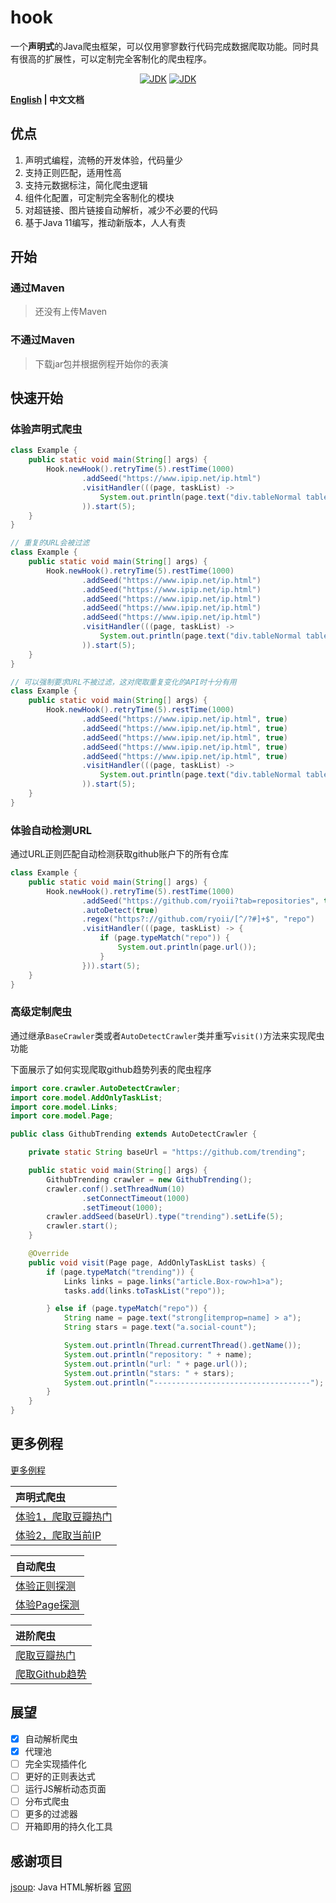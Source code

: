 # hook
一个**声明式**的Java爬虫框架，可以仅用寥寥数行代码完成数据爬取功能。同时具有很高的扩展性，可以定制完全客制化的爬虫程序。

<p align="center">
<a href="#"><img alt="JDK" src="https://img.shields.io/badge/JDK-11+-yellow.svg"/></a>
<a href="https://github.com/ryoii/hook/blob/master/LICENSE"><img alt="JDK" src="https://img.shields.io/badge/LICENSE-MIT+-lightgrey.svg"/></a>
<p>

**[English](https://github.com/ryoii/hook/blob/master/README.md) | 中文文档**

## 优点

1. 声明式编程，流畅的开发体验，代码量少
2. 支持正则匹配，适用性高
3. 支持元数据标注，简化爬虫逻辑
4. 组件化配置，可定制完全客制化的模块
5. 对超链接、图片链接自动解析，减少不必要的代码
6. 基于Java 11编写，推动新版本，人人有责

## 开始

### 通过Maven

> 还没有上传Maven

### 不通过Maven

> 下载jar包并根据例程开始你的表演

## 快速开始

### 体验声明式爬虫

```java
class Example {
    public static void main(String[] args) {
        Hook.newHook().retryTime(5).restTime(1000)
                .addSeed("https://www.ipip.net/ip.html")
                .visitHandler(((page, taskList) -> 
                    System.out.println(page.text("div.tableNormal table a"))
                )).start(5);
    }
}

// 重复的URL会被过滤
class Example {
    public static void main(String[] args) {
        Hook.newHook().retryTime(5).restTime(1000)
                .addSeed("https://www.ipip.net/ip.html")
                .addSeed("https://www.ipip.net/ip.html")
                .addSeed("https://www.ipip.net/ip.html")
                .addSeed("https://www.ipip.net/ip.html")
                .addSeed("https://www.ipip.net/ip.html")
                .visitHandler(((page, taskList) -> 
                    System.out.println(page.text("div.tableNormal table a"))
                )).start(5);
    }
}

// 可以强制要求URL不被过滤，这对爬取重复变化的API时十分有用
class Example {
    public static void main(String[] args) {
        Hook.newHook().retryTime(5).restTime(1000)
                .addSeed("https://www.ipip.net/ip.html", true)
                .addSeed("https://www.ipip.net/ip.html", true)
                .addSeed("https://www.ipip.net/ip.html", true)
                .addSeed("https://www.ipip.net/ip.html", true)
                .addSeed("https://www.ipip.net/ip.html", true)
                .visitHandler(((page, taskList) -> 
                    System.out.println(page.text("div.tableNormal table a"))
                )).start(5);
    }
}
```

### 体验自动检测URL

通过URL正则匹配自动检测获取github账户下的所有仓库

```java
class Example {
    public static void main(String[] args) {
        Hook.newHook().retryTime(5).restTime(1000)
                .addSeed("https://github.com/ryoii?tab=repositories", true)
                .autoDetect(true)
                .regex("https?://github.com/ryoii/[^/?#]+$", "repo")
                .visitHandler(((page, taskList) -> {
                    if (page.typeMatch("repo")) {
                        System.out.println(page.url());
                    }
                })).start(5);
    }
}
```

### 高级定制爬虫

通过继承`BaseCrawler`类或者`AutoDetectCrawler`类并重写`visit()`方法来实现爬虫功能

下面展示了如何实现爬取github趋势列表的爬虫程序

```java
import core.crawler.AutoDetectCrawler;
import core.model.AddOnlyTaskList;
import core.model.Links;
import core.model.Page;

public class GithubTrending extends AutoDetectCrawler {

    private static String baseUrl = "https://github.com/trending";

    public static void main(String[] args) {
        GithubTrending crawler = new GithubTrending();
        crawler.conf().setThreadNum(10)
                .setConnectTimeout(1000)
                .setTimeout(1000);
        crawler.addSeed(baseUrl).type("trending").setLife(5);
        crawler.start();
    }

    @Override
    public void visit(Page page, AddOnlyTaskList tasks) {
        if (page.typeMatch("trending")) {
            Links links = page.links("article.Box-row>h1>a");
            tasks.add(links.toTaskList("repo"));

        } else if (page.typeMatch("repo")) {
            String name = page.text("strong[itemprop=name] > a");
            String stars = page.text("a.social-count");

            System.out.println(Thread.currentThread().getName());
            System.out.println("repository: " + name);
            System.out.println("url: " + page.url());
            System.out.println("stars: " + stars);
            System.out.println("-----------------------------------");
        }
    }
}

```

## 更多例程

[更多例程](https://github.com/ryoii/hook/tree/master/example)

|声明式爬虫|
|:---|
|[体验1，爬取豆瓣热门](https://github.com/ryoii/hook/blob/master/example/DoubanChartHook.java)|
|[体验2，爬取当前IP](https://github.com/ryoii/hook/blob/master/example/IpCrawler.java)|

|自动爬虫|
|:---|
|[体验正则探测](https://github.com/ryoii/hook/blob/master/example/RegexExample.java)|
|[体验Page探测](https://github.com/ryoii/hook/blob/master/example/PageDetect.java)|

|进阶爬虫|
|:---|
|[爬取豆瓣热门](https://github.com/ryoii/hook/blob/master/example/DoubanChart.java)|
|[爬取Github趋势](https://github.com/ryoii/hook/blob/master/example/GithubTrending.java)|

## 展望

+ [x] 自动解析爬虫
+ [x] 代理池
+ [ ] 完全实现插件化
+ [ ] 更好的正则表达式
+ [ ] 运行JS解析动态页面
+ [ ] 分布式爬虫
+ [ ] 更多的过滤器
+ [ ] 开箱即用的持久化工具

## 感谢项目

[jsoup](https://github.com/jhy/jsoup): Java HTML解析器 [官网](https://jsoup.org/)

